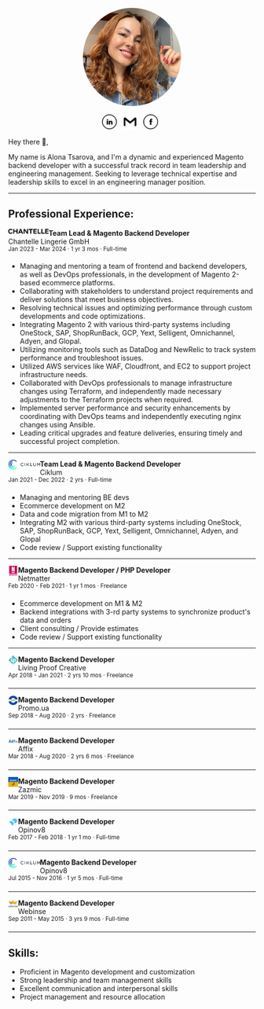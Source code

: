 <p align='center'><img height="200" style="border-radius: 50%;" title="Alona Tsarova" src="img/alona_tsarova.jpg"/></p>

<p align='center'>
<a href="https://www.linkedin.com/in/atsareva/" target="_blank"><img height="30" title="LinkedIn" src="img/linkedin.png"/></a>&nbsp;&nbsp;
<a href="mailto:tsareva.as@gmail.com" target="_blank"><img height="30" title="Gmail" src="img/gmail.png"/></a>&nbsp;&nbsp;
<a href="https://www.facebook.com/alena.tsareva.1/" target="_blank"><img height="30" title="Facebook" src="img/facebook.png"/></a>&nbsp;&nbsp;
</p>


Hey there 👋,

My name is Alona Tsarova, and I'm a dynamic and experienced Magento backend developer with a successful track record in team leadership and engineering management. 
Seeking to leverage technical expertise and leadership skills to excel in an engineering manager position.

---

Professional Experience:
---

<p><img align='left' height="10" title="Chantelle Lingerie GmbH" src="img/chantelle_logo.png"/></p>

**Team Lead & Magento Backend Developer**<br/>
Chantelle Lingerie GmbH<br/>
<sup>Jan 2023 - Mar 2024 · 1 yr 3 mos · Full-time</sup>


* Managing and mentoring a team of frontend and backend developers, as well as DevOps professionals, in the development of Magento 2-based ecommerce platforms.
* Collaborating with stakeholders to understand project requirements and deliver solutions that meet business objectives.
* Resolving technical issues and optimizing performance through custom developments and code optimizations.
* Integrating Magento 2 with various third-party systems including OneStock, SAP, ShopRunBack, GCP, Yext, Selligent, Omnichannel, Adyen, and Glopal.
* Utilizing monitoring tools such as DataDog and NewRelic to track system performance and troubleshoot issues.
* Utilized AWS services like WAF, Cloudfront, and EC2 to support project infrastructure needs.
* Collaborated with DevOps professionals to manage infrastructure changes using Terraform, and independently made necessary adjustments to the Terraform projects when required.
* Implemented server performance and security enhancements by coordinating with DevOps teams and independently executing nginx changes using Ansible.
* Leading critical upgrades and feature deliveries, ensuring timely and successful project completion.

---

<p><img align='left' height="20" title="Ciklum" src="img/ciklum_logo.svg"/></p>

**Team Lead & Magento Backend Developer**<br/>
Ciklum<br/>
<sup>Jan 2021 - Dec 2022 · 2 yrs · Full-time</sup>

* Managing and mentoring BE devs 
* Ecommerce development on M2 
* Data and code migration from M1 to M2 
* Integrating M2 with various third-party systems including OneStock, SAP, ShopRunBack, GCP, Yext, Selligent, Omnichannel, Adyen, and Glopal 
* Code review / Support existing functionality

---

<p><img align='left' height="20" title="Netmatter" src="img/netmatter_logo.jpeg"/></p>

**Magento Backend Developer / PHP Developer**<br/>
Netmatter<br/>
<sup>Feb 2020 - Feb 2021 · 1 yr 1 mos · Freelance</sup>

* Ecommerce development on M1 & M2 
* Backend integrations with 3-rd party systems to synchronize product's data and orders 
* Client consulting / Provide estimates 
* Code review / Support existing functionality

---

<p><img align='left' height="20" title="LPC" src="img/lpc_logo.jpeg"/></p>

**Magento Backend Developer**<br/>
Living Proof Creative<br/>
<sup>Apr 2018 - Jan 2021 · 2 yrs 10 mos · Freelance</sup>

---

<p><img align='left' height="20" title="Promo.ua" src="img/promo_logo.jpeg"/></p>

**Magento Backend Developer**<br/>
Promo.ua<br/>
<sup>Sep 2018 - Aug 2020 · 2 yrs · Freelance</sup>

---

<p><img align='left' height="20" title="Addfix" src="img/adfix_logo.jpeg"/></p>

**Magento Backend Developer**<br/>
Affix <br/>
<sup>Mar 2018 - Aug 2020 · 2 yrs 6 mos · Freelance</sup>

---

<p><img align='left' height="20" title="Zazmic" src="img/zazmic_logo.jpeg"/></p>

**Magento Backend Developer**<br/>
Zazmic <br/>
<sup>Mar 2019 - Nov 2019 · 9 mos · Freelance</sup>

---

<p><img align='left' height="20" title="Opinov8" src="img/opinov8_logo.jpeg"/></p>

**Magento Backend Developer**<br/>
Opinov8 <br/>
<sup>Feb 2017 - Feb 2018 · 1 yr 1 mo · Full-time</sup>

---

<p><img align='left' height="20" title="Ciklum" src="img/ciklum_logo.svg"/></p>

**Magento Backend Developer**<br/>
Opinov8 <br/>
<sup>Jul 2015 - Nov 2016 · 1 yr 5 mos · Full-time</sup>

---

<p><img align='left' height="20" title="Webinse" src="img/webinse_logo.jpeg"/></p>

**Magento Backend Developer**<br/>
Webinse <br/>
<sup>Sep 2011 - May 2015 · 3 yrs 9 mos · Full-time</sup>

---

Skills:
---

* Proficient in Magento development and customization 
* Strong leadership and team management skills 
* Excellent communication and interpersonal skills 
* Project management and resource allocation 
